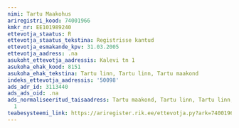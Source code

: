 ```yaml
---
nimi: Tartu Maakohus
ariregistri_kood: 74001966
kmkr_nr: EE101989240
ettevotja_staatus: R
ettevotja_staatus_tekstina: Registrisse kantud
ettevotja_esmakande_kpv: 31.03.2005
ettevotja_aadress: .na
asukoht_ettevotja_aadressis: Kalevi tn 1
asukoha_ehak_kood: 8151
asukoha_ehak_tekstina: Tartu linn, Tartu linn, Tartu maakond
indeks_ettevotja_aadressis: '50098'
ads_adr_id: 3113440
ads_ads_oid: .na
ads_normaliseeritud_taisaadress: Tartu maakond, Tartu linn, Tartu linn, Kalevi tn
  1
teabesysteemi_link: https://ariregister.rik.ee/ettevotja.py?ark=74001966&ref=rekvisiidid
---
```

